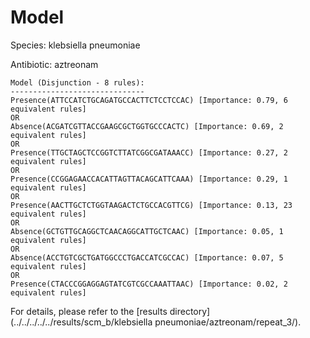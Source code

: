 
# Model

Species: klebsiella pneumoniae

Antibiotic: aztreonam

```
Model (Disjunction - 8 rules):
------------------------------
Presence(ATTCCATCTGCAGATGCCACTTCTCCTCCAC) [Importance: 0.79, 6 equivalent rules]
OR
Absence(ACGATCGTTACCGAAGCGCTGGTGCCCACTC) [Importance: 0.69, 2 equivalent rules]
OR
Presence(TTGCTAGCTCCGGTCTTATCGGCGATAAACC) [Importance: 0.27, 2 equivalent rules]
OR
Presence(CCGGAGAACCACATTAGTTACAGCATTCAAA) [Importance: 0.29, 1 equivalent rules]
OR
Presence(AACTTGCTCTGGTAAGACTCTGCCACGTTCG) [Importance: 0.13, 23 equivalent rules]
OR
Absence(GCTGTTGCAGGCTCAACAGGCATTGCTCAAC) [Importance: 0.05, 1 equivalent rules]
OR
Absence(ACCTGTCGCTGATGGCCCTGACCATCGCCAC) [Importance: 0.07, 5 equivalent rules]
OR
Presence(CTACCCGGAGGAGTATCGTCGCCAAATTAAC) [Importance: 0.02, 2 equivalent rules]

```

For details, please refer to the [results directory](../../../../../results/scm_b/klebsiella pneumoniae/aztreonam/repeat_3/).

